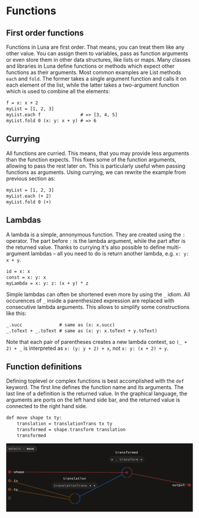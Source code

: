 Functions
=========

First order functions
---------------------

Functions in Luna are first order. That means, you can treat them like any other value. You can assign them to variables, pass as function arguments or even store them in other data structures, like lists or maps. Many classes and libraries in Luna define functions or methods which expect other functions as their arguments. Most common examples are List methods `each` and `fold`. The former takes a single argument function and calls it on each element of the list, while the latter takes a two-argument function which is used to combine all the elements:

    f = x: x + 2
    myList = [1, 2, 3]
    myList.each f               # => [3, 4, 5]
    myList.fold 0 (x: y: x + y) # => 6

Currying
--------

All functions are curried. This means, that you may provide less arguments than the function expects. This fixes some of the function arguments, allowing to pass the rest later on. This is particularly useful when passing functions as arguments. Using currying, we can rewrite the example from previous section as:

    myList = [1, 2, 3]
    myList.each (+ 2)
    myList.fold 0 (+)

Lambdas
-------

A lambda is a simple, annonymous function. They are created using the ``:`` operator. The part before `:` is the lambda argument, while the part after is the returned value. Thanks to currying it's also possible to define multi-argument lambdas – all you need to do is return another lambda, e.g. `x: y: x + y`.

    id = x: x
    const = x: y: x
    myLambda = x: y: z: (x + y) * z

Simple lambdas can often be shortened even more by using the `_` idiom. All occurences of `_` inside a parenthesized expression are replaced with consecutive lambda arguments. This allows to simplify some constructions like this:


    _.succ              # same as (x: x.succ)
    _.toText + _.toText # same as (x: y: x.toText + y.toText)

Note that each pair of parentheses creates a new lambda context, so `(_ + 2) + _` is interpreted as `x: (y: y + 2) + x`, not `x: y: (x + 2) + y`.

Function definitions
--------------------

Defining toplevel or complex functions is best accomplished with the ``def`` keyword. The first line defines the function name and its arguments. The last line of a definition is the returned value. In the graphical language, the arguments are ports on the left hand side bar, and the returned value is connected to the right hand side.

    def move shape tx ty:
        translation = translationTrans tx ty
        transformed = shape.transform translation
        transformed


![](assets/fundef.png)

